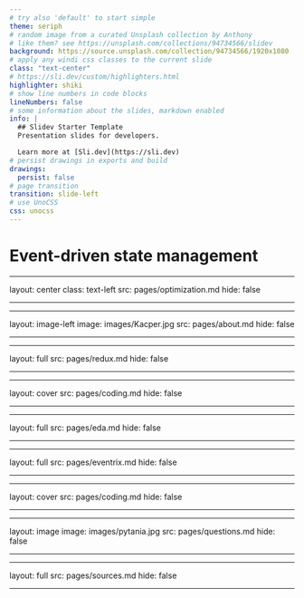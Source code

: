 ```yaml
---
# try also 'default' to start simple
theme: seriph
# random image from a curated Unsplash collection by Anthony
# like them? see https://unsplash.com/collections/94734566/slidev
background: https://source.unsplash.com/collection/94734566/1920x1080
# apply any windi css classes to the current slide
class: "text-center"
# https://sli.dev/custom/highlighters.html
highlighter: shiki
# show line numbers in code blocks
lineNumbers: false
# some information about the slides, markdown enabled
info: |
  ## Slidev Starter Template
  Presentation slides for developers.

  Learn more at [Sli.dev](https://sli.dev)
# persist drawings in exports and build
drawings:
  persist: false
# page transition
transition: slide-left
# use UnoCSS
css: unocss
---
```


# Event-driven state management

<div class="abs-br m-6 flex gap-2">
  <a href="https://github.com/slidevjs/slidev" target="_blank" alt="GitHub"
    class="text-xl slidev-icon-btn opacity-50 !border-none !hover:text-white">
    <carbon-logo-github />
  </a>
</div>

<!--
The last comment block of each slide will be treated as slide notes. It will be visible and editable in Presenter Mode along with the slide. [Read more in the docs](https://sli.dev/guide/syntax.html#notes)
-->

---
layout: center
class: text-left
src: pages/optimization.md
hide: false

---

---
layout: image-left
image: images/Kacper.jpg
src: pages/about.md
hide: false

---

---
layout: full
src: pages/redux.md
hide: false

---

---
layout: cover
src: pages/coding.md
hide: false

---

---
layout: full
src: pages/eda.md
hide: false

---

---
layout: full
src: pages/eventrix.md
hide: false

---

---
layout: cover
src: pages/coding.md
hide: false

---

---
layout: image
image: images/pytania.jpg
src: pages/questions.md
hide: false

---

---
layout: full
src: pages/sources.md
hide: false

---